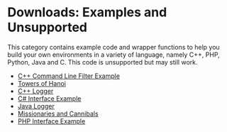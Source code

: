 # Downloads: Examples and Unsupported

This category contains example code and wrapper functions to help you build your
own environments in a variety of language, namely C++, PHP, Python, Java and C.
This code is unsupported but may still work.

*   [C++ Command Line Filter Example](./cpp_command_line_filter_example.md)
*   [Towers of Hanoi](./towers_of_hanoi.md)
*   [C++ Logger](./c++_logger.md)
*   [C# Interface Example](./csharp_interface_example.md)
*   [Java Logger](./java_logger.md)
*   [Missionaries and Cannibals](./missionaries_and_cannibals.md)
*   [PHP Interface Example](./php_interface_example.md)
